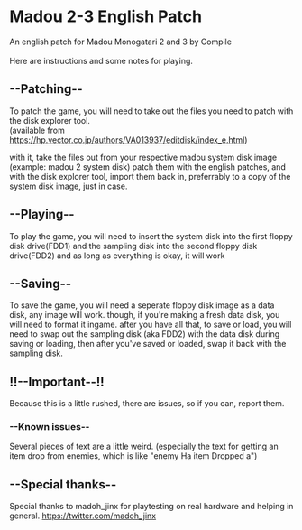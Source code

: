 # Madou 2-3 English Patch
An english patch for Madou Monogatari 2 and 3 by Compile<br>
<br>
Here are instructions and some notes for playing.<br>

## --Patching--<br>
To patch the game, you will need to take out the files you need to patch with the disk explorer tool. 
<br>(available from https://hp.vector.co.jp/authors/VA013937/editdisk/index_e.html)<br>

with it, take the files out from your respective madou system disk image (example: madou 2 system disk)
patch them with the english patches, and with the disk explorer tool, import them back in, preferrably to a copy
of the system disk image, just in case.<br>

## --Playing--<br>
To play the game, you will need to insert the system disk into the first floppy disk drive(FDD1) and the sampling disk
into the second floppy disk drive(FDD2) and as long as everything is okay, it will work<br>

## --Saving--<br>
To save the game, you will need a seperate floppy disk image as a data disk, any image will work.
though, if you're making a fresh data disk, you will need to format it ingame.
after you have all that, to save or load, you will need to swap out the sampling disk (aka FDD2) with the data disk during saving or loading, then
after you've saved or loaded, swap it back with the sampling disk.

## !!--Important--!!<br>
Because this is a little rushed, there are issues, so if you can, report them.<br>

### --Known issues--<br>
Several pieces of text are a little weird. (especially the text for getting an item drop from enemies, which is like "enemy Ha item Dropped a")<br>

## --Special thanks--<br>
Special thanks to madoh_jinx for playtesting on real hardware and helping in general. https://twitter.com/madoh_jinx<br>
<br>
<br>
